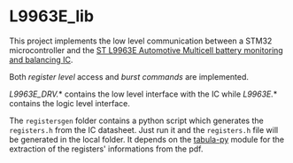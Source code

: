 # L9963E_lib

This project implements the low level communication between a STM32 microcontroller and the [ST L9963E Automotive Multicell battery monitoring and balancing IC](https://www.st.com/en/automotive-analog-and-power/l9963e.html).

Both *register level* access and *burst commands* are implemented.

*L9963E_DRV.** contains the low level interface with the IC while *L9963E.** contains the logic level interface.

The ```registersgen``` folder contains a python script which generates the ```registers.h``` from the IC datasheet. Just run it and the ```registers.h``` file will be generated in the local folder. It depends on the [tabula-py](https://github.com/chezou/tabula-py/) module for the extraction of the registers' informations from the pdf.